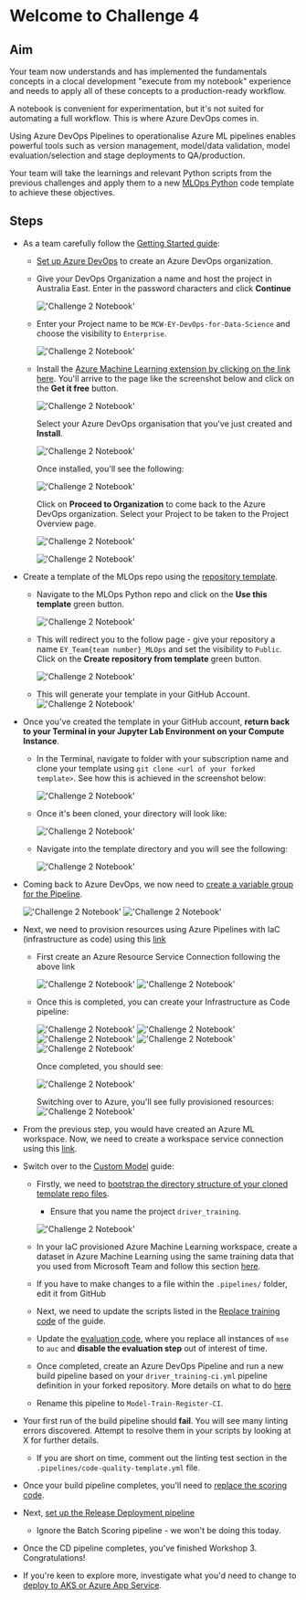 # Welcome to Challenge 4


## Aim

Your team now understands and has implemented the fundamentals concepts in a clocal development "execute from my notebook" experience and needs to apply all of these concepts to a production-ready workflow. 

A notebook is convenient for experimentation, but it's not suited for automating a full workflow. This is where Azure DevOps comes in. 

Using Azure DevOps Pipelines to operationalise Azure ML pipelines enables powerful tools such as version management, model/data validation, model evaluation/selection and stage deployments to QA/production. 

Your team will take the learnings and relevant Python scripts from the previous challenges and apply them to a new [MLOps Python](https://github.com/microsoft/MLOpsPython) code template to achieve these objectives. 

## Steps

- As a team carefully follow the [Getting Started guide](https://github.com/microsoft/MLOpsPython/blob/master/docs/getting_started.md):

    - [Set up Azure DevOps](https://github.com/microsoft/MLOpsPython/blob/master/docs/getting_started.md#setting-up-azure-devops) to create an Azure DevOps organization.

    - Give your DevOps Organization a name and host the project in Australia East. Enter in the password characters and click **Continue**
    
         !['Challenge 2 Notebook'](/Challenge4/images/challenge4_g.png)

    - Enter your Project name to be `MCW-EY-DevOps-for-Data-Science` and choose the visibility to `Enterprise`.

        !['Challenge 2 Notebook'](/Challenge4/images/challenge4_h.png)

    - Install the [Azure Machine Learning extension by clicking on the link here](https://github.com/microsoft/MLOpsPython/blob/master/docs/getting_started.md#install-the-azure-machine-learning-extension). You'll arrive to the page like the screenshot below and click on the **Get it free** button.

        !['Challenge 2 Notebook'](/Challenge4/images/challenge4_i.png)

        Select your Azure DevOps organisation that you've just created and **Install**.

        !['Challenge 2 Notebook'](/Challenge4/images/challenge4_j.png)

        Once installed, you'll see the following:

        !['Challenge 2 Notebook'](/Challenge4/images/challenge4_k.png)

        Click on **Proceed to Organization** to come back to the Azure DevOps organization. Select your Project to be taken to the Project Overview page.

        !['Challenge 2 Notebook'](/Challenge4/images/challenge4_l.png)

        !['Challenge 2 Notebook'](/Challenge4/images/challenge4_m.png)

- Create a template of the MLOps repo using the [repository template](https://github.com/microsoft/MLOpsPython/blob/master/docs/getting_started.md#get-the-code). 

    - Navigate to the MLOps Python repo and click on the **Use this template** green button.

        !['Challenge 2 Notebook'](/Challenge4/images/challenge4_a.png)

    - This will redirect you to the follow page - give your repository a name `EY_Team{team number}_MLOps` and set the visibility to `Public`. Click on the **Create repository from template** green button.

        !['Challenge 2 Notebook'](/Challenge4/images/challenge4_b.png)

    - This will generate your template in your GitHub Account.
        !['Challenge 2 Notebook'](/Challenge4/images/challenge4_c.png)
    
- Once you've created the template in your GitHub account, **return back to your Terminal in your Jupyter Lab Environment on your Compute Instance**. 

    - In the Terminal, navigate to folder with your subscription name and clone your template using `git clone <url of your forked template>`. See how this is achieved in the screenshot below:
    
        !['Challenge 2 Notebook'](/Challenge4/images/challenge4_d.png)
     
    - Once it's been cloned, your directory will look like:
        
        !['Challenge 2 Notebook'](/Challenge4/images/challenge4_n.png)

    - Navigate into the template directory and you will see the following:

        !['Challenge 2 Notebook'](/Challenge4/images/challenge4_e.png)

- Coming back to Azure DevOps, we now need to [create a variable group for the Pipeline](https://github.com/microsoft/MLOpsPython/blob/master/docs/getting_started.md#create-a-variable-group-for-your-pipeline). 

    !['Challenge 2 Notebook'](/Challenge4/images/challenge4_s.png)
    !['Challenge 2 Notebook'](/Challenge4/images/challenge4_t.png)


    

- Next, we need to provision resources using Azure Pipelines with IaC (infrastructure as code) using this [link](https://github.com/microsoft/MLOpsPython/blob/master/docs/getting_started.md#provisioning-resources-using-azure-pipelines)

    - First create an Azure Resource Service Connection following the above link

        !['Challenge 2 Notebook'](/Challenge4/images/challenge4_u.png)
        !['Challenge 2 Notebook'](/Challenge4/images/challenge4_v.png)

    - Once this is completed, you can create your Infrastructure as Code pipeline:

        !['Challenge 2 Notebook'](/Challenge4/images/challenge4_w.png)
        !['Challenge 2 Notebook'](/Challenge4/images/challenge4_x.png)
        !['Challenge 2 Notebook'](/Challenge4/images/challenge4_y.png)
        !['Challenge 2 Notebook'](/Challenge4/images/challenge4_z.png)
        !['Challenge 2 Notebook'](/Challenge4/images/challenge4_za.png)

        Once completed, you should see: 

        !['Challenge 2 Notebook'](/Challenge4/images/challenge4_zb.png)

        Switching over to Azure, you'll see fully provisioned resources:
        !['Challenge 2 Notebook'](/Challenge4/images/challenge4_zc.png)
    

- From the previous step, you would have created an Azure ML workspace. Now, we need to create a workspace service connection using this [link](https://github.com/microsoft/MLOpsPython/blob/master/docs/getting_started.md#create-an-azure-devops-service-connection-for-the-azure-ml-workspace).

- Switch over to the [Custom Model](https://github.com/microsoft/MLOpsPython/blob/master/docs/custom_model.md) guide:

    - Firstly, we need to [bootstrap the directory structure of your cloned template repo files](https://github.com/microsoft/MLOpsPython/blob/master/docs/custom_model.md#bootstrap-the-project).

        - Ensure that you name the project `driver_training`. 

        !['Challenge 2 Notebook'](/Challenge4/images/challenge4_aa.png)

    - In your IaC provisioned Azure Machine Learning workspace, create a dataset in Azure Machine Learning using the same training data that you used from Microsoft Team and follow this section [here](https://github.com/microsoft/MLOpsPython/blob/master/docs/custom_model.md#configure-training-data).

    - If you have to make changes to a file within the `.pipelines/` folder, edit it from GitHub

    - Next, we need to update the scripts listed in the [Replace training code](https://github.com/microsoft/MLOpsPython/blob/master/docs/custom_model.md#replace-training-code) of the guide.

    - Update the [evaluation code](https://github.com/microsoft/MLOpsPython/blob/master/docs/custom_model.md#update-evaluation-code), where you replace all instances of `mse` to `auc` and **disable the evaluation step** out of interest of time.

    - Once completed, create an Azure DevOps Pipeline and run a new build pipeline based on your `driver_training-ci.yml` pipeline definition in your forked repository. More details on what to do [here](https://github.com/microsoft/MLOpsPython/blob/master/docs/getting_started.md#set-up-the-model-ci-training-evaluation-and-registration-pipeline)

    - Rename this pipeline to `Model-Train-Register-CI`.

- Your first run of the build pipeline should **fail**. You will see many linting errors discovered. Attempt to resolve them in your scripts by looking at X for further details.

    - If you are short on time, comment out the linting test section in the `.pipelines/code-quality-template.yml` file.

- Once your build pipeline completes, you'll need to [replace the scoring code](https://github.com/microsoft/MLOpsPython/blob/master/docs/custom_model.md#replace-score-code). 

- Next, [set up the Release Deployment pipeline](https://github.com/microsoft/MLOpsPython/blob/master/docs/getting_started.md#set-up-the-release-deployment-pipeline)

    - Ignore the Batch Scoring pipeline - we won't be doing this today.

- Once the CD pipeline completes, you've finished Workshop 3. Congratulations!

- If you're keen to explore more, investigate what you'd need to change to [deploy to AKS or Azure App Service](https://github.com/microsoft/MLOpsPython/blob/master/docs/getting_started.md#further-exploration).